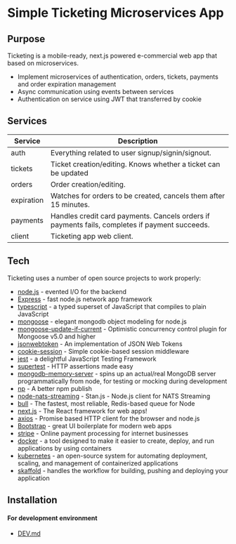 # Simple Ticketing Microservices App

## Purpose

Ticketing is a mobile-ready, next.js powered e-commercial web app that based on microservices.

- Implement microservices of authentication, orders, tickets, payments and order expiration management
- Async communication using events between services
- Authentication on service using JWT that transferred by cookie

## Services

| Service    | Description                                                                                    |
| ---------- | ---------------------------------------------------------------------------------------------- |
| auth       | Everything related to user signup/signin/signout.                                              |
| tickets    | Ticket creation/editing. Knows whether a ticket can be updated                                 |
| orders     | Order creation/editing.                                                                        |
| expiration | Watches for orders to be created, cancels them after 15 minutes.                               |
| payments   | Handles credit card payments. Cancels orders if payments fails, completes if payment succeeds. |
| client     | Ticketing app web client.                                                                      |

## Tech

Ticketing uses a number of open source projects to work properly:

- [node.js] - evented I/O for the backend
- [Express] - fast node.js network app framework
- [typescript] - a typed superset of JavaScript that compiles to plain JavaScript
- [mongoose] - elegant mongodb object modeling for node.js
- [mongoose-update-if-current] - Optimistic concurrency control plugin for Mongoose v5.0 and higher
- [jsonwebtoken] - An implementation of JSON Web Tokens
- [cookie-session] - Simple cookie-based session middleware
- [jest] - a delightful JavaScript Testing Framework
- [supertest] - HTTP assertions made easy
- [mongodb-memory-server] - spins up an actual/real MongoDB server programmatically from node, for testing or mocking during development
- [np] - A better npm publish
- [node-nats-streaming] - Stan.js - Node.js client for NATS Streaming
- [bull] - The fastest, most reliable, Redis-based queue for Node
- [next.js] - The React framework for web apps!
- [axios] - Promise based HTTP client for the browser and node.js
- [Bootstrap] - great UI boilerplate for modern web apps
- [stripe] - Online payment processing for internet businesses
- [docker] - a tool designed to make it easier to create, deploy, and run applications by using containers
- [kubernetes] - an open-source system for automating deployment, scaling, and management of containerized applications
- [skaffold] - handles the workflow for building, pushing and deploying your application

## Installation

#### For development environment

- [DEV.md][dev]

[//]: # "These are reference links used in the body of this note and get stripped out when the markdown processor does its job. There is no need to format nicely because it shouldn't be seen. Thanks SO - http://stackoverflow.com/questions/4823468/store-comments-in-markdown-syntax"
[node.js]: http://nodejs.org
[bootstrap]: http://twitter.github.com/bootstrap/
[jquery]: http://jquery.com
[express]: http://expressjs.com
[typescript]: https://www.typescriptlang.org/
[mongoose]: https://mongoosejs.com/
[mongoose-update-if-current]: https://www.npmjs.com/package/mongoose-update-if-current
[jsonwebtoken]: https://www.npmjs.com/package/jsonwebtoken
[cookie-session]: https://www.npmjs.com/package/cookie-session
[jest]: https://jestjs.io/
[supertest]: https://www.npmjs.com/package/supertest
[mongodb-memory-server]: https://www.npmjs.com/package/mongodb-memory-server
[np]: https://www.npmjs.com/package/np
[node-nats-streaming]: https://www.npmjs.com/package/node-nats-streaming
[bull]: https://www.npmjs.com/package/bull
[next.js]: https://nextjs.org
[axios]: https://github.com/axios/axios
[stripe]: https://stripe.com/
[docker]: https://www.docker.com/
[kubernetes]: https://kubernetes.io/
[skaffold]: https://skaffold.dev/
[dev]: https://github.com/loren0223/ticketingmonorepo/tree/master/DEV.md
[prod+do]: https://github.com/loren0223/ticketingmonorepo/tree/master/PROD-DO.md
[prod+gcp]: https://github.com/loren0223/ticketingmonorepo/tree/master/PROD-GCP.md
